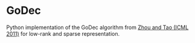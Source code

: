 # GoDec
Python implementation of the GoDec algorithm from [Zhou and Tao (ICML 2011)](http://www.icml-2011.org/papers/41_icmlpaper.pdf) for low-rank and sparse representation.

